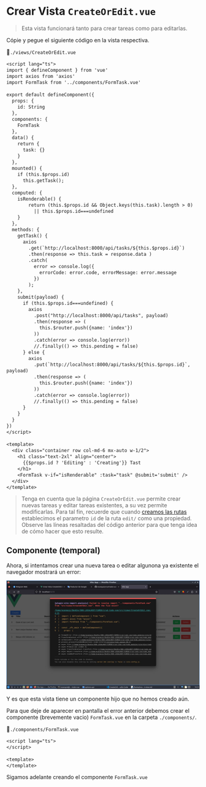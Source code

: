 # Crear Vista `CreateOrEdit.vue`

>Esta vista funcionará tanto para crear tareas como para editarlas.

Cópie y pegue el siguiente código en la vista respectiva.

📃`./views/CreateOrEdit.vue`
```vue{8,19,24,25,31,40,50,65}
<script lang="ts">
import { defineComponent } from 'vue'
import axios from 'axios'
import FormTask from '../components/FormTask.vue'

export default defineComponent({
  props: {
    id: String
  },
  components: {
    FormTask
  },
  data() {
    return {
      task: {}
    }
  },
  mounted() {
    if (this.$props.id)
      this.getTask();
  },
  computed: {
    isRenderable() {
        return (this.$props.id && Object.keys(this.task).length > 0)
          || this.$props.id===undefined
    }
  },  
  methods: {
    getTask() {
      axios
        .get(`http://localhost:8000/api/tasks/${this.$props.id}`)
        .then(response => this.task = response.data )
        .catch(
          error => console.log({
            errorCode: error.code, errorMessage: error.message
          })
        );
    },
    submit(payload) {
      if (this.$props.id===undefined) {
        axios
          .post("http://localhost:8000/api/tasks", payload)
          .then(response => (
            this.$router.push({name: 'index'})            
          ))
          .catch(error => console.log(error))
          //.finally(() => this.pending = false)
      } else {
        axios
          .put(`http://localhost:8000/api/tasks/${this.$props.id}`, payload)
          .then(response => (
            this.$router.push({name: 'index'})            
          ))
          .catch(error => console.log(error))
          //.finally(() => this.pending = false)
      }
    }  
  }
})
</script>

<template>
  <div class="container row col-md-6 mx-auto w-1/2">
    <h1 class="text-2xl" align="center">
      {{$props.id ? 'Editing' : 'Creating'}} Tast
    </h1>
    <FormTask v-if="isRenderable" :task="task" @submit='submit' />
  </div>
</template>
```

>Tenga en cuenta que la página `CreateOrEdit.vue` permite crear nuevas tareas y editar tareas existentes, a su vez permite modificarlas. Para tal fin, recuerde que cuando [creamos las rutas](../vue/create-routes.html) establecimos el parametro `id` de la ruta `edit/` como una propiedad. Observe las líneas resaltadas del código anterior para que tenga idea de cómo hacer que esto resulte.

## Componente (temporal)

Ahora, si intentamos crear una nueva tarea o editar algunona ya existente el navegador mostrará un error:

![vue-create-createoredit](./img/vue-create-createoredit-1.jpg)

Y es que esta vista tiene un componente hijo que no hemos creado aún.


Para que deje de aparecer en pantalla el error anterior debemos crear el componente (brevemente vacio) `FormTask.vue` en la carpeta `./components/`.

📃`./components/FormTask.vue`
```vue
<script lang="ts">
</script>

<template>
</template>
```

Sigamos adelante creando el componente `FormTask.vue`

